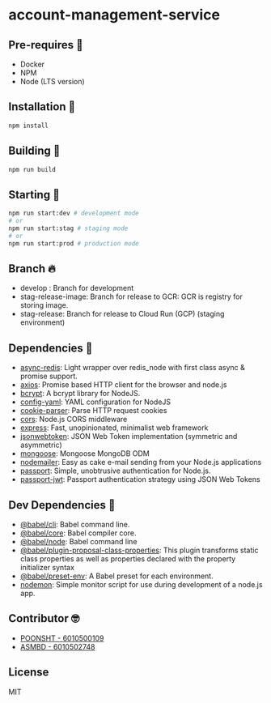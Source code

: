# account-management-service

## Pre-requires 👻

-   Docker
-   NPM
-   Node (LTS version)

## Installation 🎉

```sh
npm install
```

## Building 🔧

```sh
npm run build
```

## Starting 🚀

```sh
npm run start:dev # development mode
# or
npm run start:stag # staging mode
# or
npm run start:prod # production mode
```

## Branch 🔥

-   develop : Branch for development
-   stag-release-image: Branch for release to GCR: GCR is registry for storing image.
-   stag-release: Branch for release to Cloud Run (GCP) (staging environment)

## Dependencies 🤖

-   [async-redis](https://ghub.io/async-redis): Light wrapper over redis_node with first class async &amp; promise support.
-   [axios](https://ghub.io/axios): Promise based HTTP client for the browser and node.js
-   [bcrypt](https://ghub.io/bcrypt): A bcrypt library for NodeJS.
-   [config-yaml](https://ghub.io/config-yaml): YAML configuration for NodeJS
-   [cookie-parser](https://ghub.io/cookie-parser): Parse HTTP request cookies
-   [cors](https://ghub.io/cors): Node.js CORS middleware
-   [express](https://ghub.io/express): Fast, unopinionated, minimalist web framework
-   [jsonwebtoken](https://ghub.io/jsonwebtoken): JSON Web Token implementation (symmetric and asymmetric)
-   [mongoose](https://ghub.io/mongoose): Mongoose MongoDB ODM
-   [nodemailer](https://ghub.io/nodemailer): Easy as cake e-mail sending from your Node.js applications
-   [passport](https://ghub.io/passport): Simple, unobtrusive authentication for Node.js.
-   [passport-jwt](https://ghub.io/passport-jwt): Passport authentication strategy using JSON Web Tokens

## Dev Dependencies 👻

-   [@babel/cli](https://ghub.io/@babel/cli): Babel command line.
-   [@babel/core](https://ghub.io/@babel/core): Babel compiler core.
-   [@babel/node](https://ghub.io/@babel/node): Babel command line
-   [@babel/plugin-proposal-class-properties](https://ghub.io/@babel/plugin-proposal-class-properties): This plugin transforms static class properties as well as properties declared with the property initializer syntax
-   [@babel/preset-env](https://ghub.io/@babel/preset-env): A Babel preset for each environment.
-   [nodemon](https://ghub.io/nodemon): Simple monitor script for use during development of a node.js app.

## Contributor 🤓

-   [POONSHT - 6010500109](https://github.com/aslupin)
-   [ASMBD - 6010502748](https://github.com/asmbd)

## License

MIT
